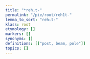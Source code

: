 ```yaml
---
title: "*reh₁t-"
permalink: "/pie/root/reh1t-"
lemma_to_sort: "reh₁t-"
klass: root
etymology: []
markers: []
synonyms: []
definitions: [["post, beam, pole"]]
topics: []
---
```


